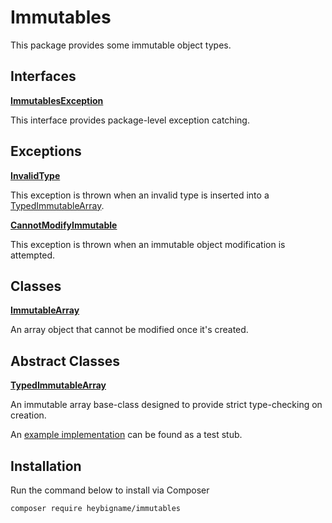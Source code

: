 # Immutables

This package provides some immutable object types.

## Interfaces

[**ImmutablesException**](https://github.com/heybigname/immutables/blob/master/src/ImmutablesException.php)

This interface provides package-level exception catching.

## Exceptions

[**InvalidType**](https://github.com/heybigname/immutables/blob/master/src/InvalidType.php)

This exception is thrown when an invalid type is inserted into a [TypedImmutableArray](https://github.com/heybigname/immutables/blob/master/src/TypedImmutableArray.php).

[**CannotModifyImmutable**](https://github.com/heybigname/immutables/blob/master/src/CannotModifyImmutable.php)

This exception is thrown when an immutable object modification is attempted.

## Classes

[**ImmutableArray**](https://github.com/heybigname/immutables/blob/master/src/ImmutableArray.php)

An array object that cannot be modified once it's created.

## Abstract Classes

[**TypedImmutableArray**](https://github.com/heybigname/immutables/blob/master/src/TypedImmutableArray.php)

An immutable array base-class designed to provide strict type-checking on creation.

An [example implementation](https://github.com/heybigname/immutables/blob/master/spec/stubs/ArbitrarilyTypedImmutableArray.php) can be found as a test stub.

## Installation

Run the command below to install via Composer

```shell
composer require heybigname/immutables
```
